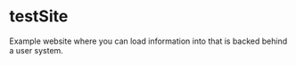 # testSite
Example website where you can load information into that is backed behind a user system.
